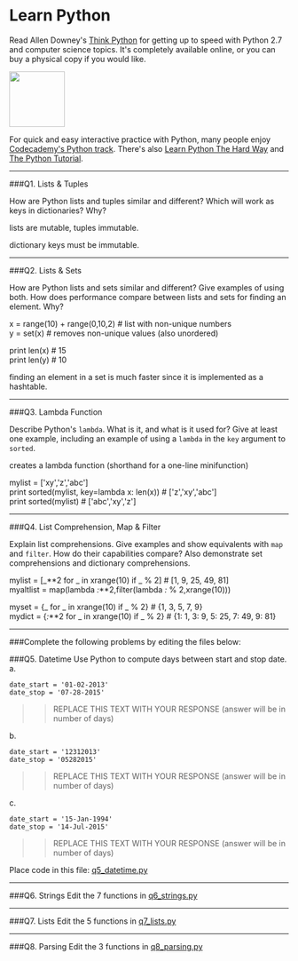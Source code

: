 # Learn Python

Read Allen Downey's [Think Python](http://www.greenteapress.com/thinkpython/) for getting up to speed with Python 2.7 and computer science topics. It's completely available online, or you can buy a physical copy if you would like.

<a href="http://www.greenteapress.com/thinkpython/"><img src="img/think_python.png" style="width: 100px;" target="_blank"></a>

For quick and easy interactive practice with Python, many people enjoy [Codecademy's Python track](http://www.codecademy.com/en/tracks/python). There's also [Learn Python The Hard Way](http://learnpythonthehardway.org/book/) and [The Python Tutorial](https://docs.python.org/2/tutorial/).

---

###Q1. Lists &amp; Tuples

How are Python lists and tuples similar and different? Which will work as keys in dictionaries? Why?

lists are mutable, tuples immutable.  

dictionary keys must be immutable.  

---

###Q2. Lists &amp; Sets

How are Python lists and sets similar and different? Give examples of using both. How does performance compare between lists and sets for finding an element. Why?

x = range(10) + range(0,10,2) #  list with non-unique numbers  
y = set(x) # removes non-unique values (also unordered)  

print len(x) # 15  
print len(y) # 10  

finding an element in a set is much faster since it is implemented as a hashtable.  

---

###Q3. Lambda Function

Describe Python's `lambda`. What is it, and what is it used for? Give at least one example, including an example of using a `lambda` in the `key` argument to `sorted`.

creates a lambda function (shorthand for a one-line minifunction)

mylist = ['xy','z','abc']  
print sorted(mylist, key=lambda x: len(x)) # ['z','xy','abc']  
print sorted(mylist) # ['abc','xy','z']  

---

###Q4. List Comprehension, Map &amp; Filter

Explain list comprehensions. Give examples and show equivalents with `map` and `filter`. How do their capabilities compare? Also demonstrate set comprehensions and dictionary comprehensions.

mylist = [_**2 for _ in xrange(10) if _ % 2] # [1, 9, 25, 49, 81]  
myaltlist = map(lambda _:_**2,filter(lambda _:_ % 2,xrange(10)))  


myset = {_ for _ in xrange(10) if _ % 2} # {1, 3, 5, 7, 9}  
mydict = {_:_**2 for _ in xrange(10) if _ % 2} # {1: 1, 3: 9, 5: 25, 7: 49, 9: 81}  

---

###Complete the following problems by editing the files below:

###Q5. Datetime
Use Python to compute days between start and stop date.   
a.  

```
date_start = '01-02-2013'    
date_stop = '07-28-2015'
```

>> REPLACE THIS TEXT WITH YOUR RESPONSE (answer will be in number of days)

b.  
```
date_start = '12312013'  
date_stop = '05282015'  
```

>> REPLACE THIS TEXT WITH YOUR RESPONSE (answer will be in number of days)

c.  
```
date_start = '15-Jan-1994'      
date_stop = '14-Jul-2015'  
```

>> REPLACE THIS TEXT WITH YOUR RESPONSE  (answer will be in number of days)

Place code in this file: [q5_datetime.py](python/q5_datetime.py)

---

###Q6. Strings
Edit the 7 functions in [q6_strings.py](python/q6_strings.py)

---

###Q7. Lists
Edit the 5 functions in [q7_lists.py](python/q7_lists.py)

---

###Q8. Parsing
Edit the 3 functions in [q8_parsing.py](python/q8_parsing.py)





